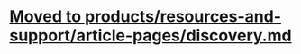 # <a href="https://github.com/department-of-veterans-affairs/va.gov-team/blob/master/products/resources-and-support/discovery/discovery-article-pages.md">Moved to products/resources-and-support/article-pages/discovery.md</a>
